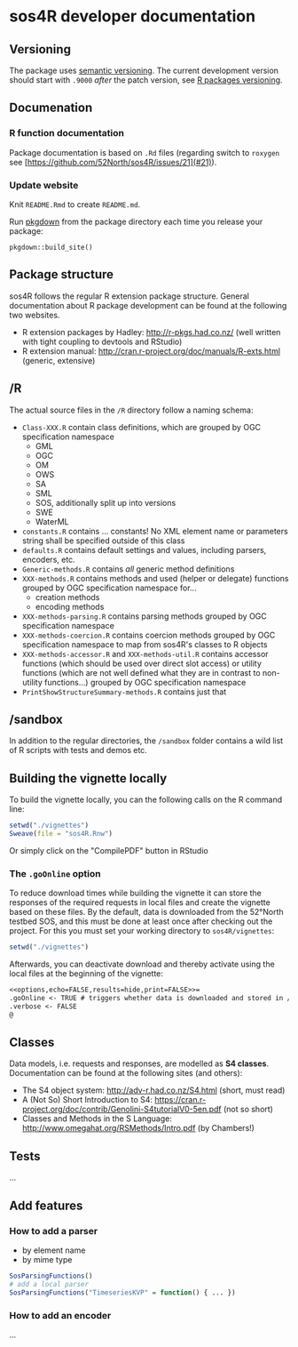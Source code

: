 # sos4R developer documentation

## Versioning

The package uses [semantic versioning](https://semver.org/).
The current development version should start with `.9000` _after_ the patch version, see [R packages versioning](http://r-pkgs.had.co.nz/description.html#version).

## Documenation

### R function documentation

Package documentation is based on `.Rd` files (regarding switch to `roxygen` see [https://github.com/52North/sos4R/issues/21](#21)).

### Update website

Knit `README.Rmd` to create `README.md`.

Run [pkgdown](https://pkgdown.r-lib.org/) from the package directory each time you release your package:

```{r, eval = FALSE}
pkgdown::build_site()
```

## Package structure

sos4R follows the regular R extension package structure. General documentation about R package development can be found at the following two websites.

* R extension packages by Hadley: http://r-pkgs.had.co.nz/ (well written with tight coupling to devtools and RStudio)
* R extension manual: http://cran.r-project.org/doc/manuals/R-exts.html (generic, extensive)

## /R

The actual source files in the ``/R`` directory follow a naming schema:

* ``Class-XXX.R`` contain class definitions, which are grouped by OGC specification namespace
  * GML
  * OGC
  * OM
  * OWS
  * SA
  * SML
  * SOS, additionally split up into versions
  * SWE
  * WaterML
* ``constants.R`` contains ... constants! No XML element name or parameters string shall be specified outside of this class
* ``defaults.R`` contains default settings and values, including parsers, encoders, etc.
* ``Generic-methods.R`` contains _all_ generic method definitions
* ``XXX-methods.R`` contains methods and used (helper or delegate) functions grouped by OGC specification namespace for...
  * creation methods
  * encoding methods
* ``XXX-methods-parsing.R`` contains parsing methods grouped by OGC specification namespace 
* ``XXX-methods-coercion.R`` contains coercion methods grouped by OGC specification namespace to map from sos4R's classes to R objects
* ``XXX-methods-accessor.R`` and ``XXX-methods-util.R`` contains accessor functions (which should be used over direct slot access) or utility functions (which are not well defined what they are in contrast to non-utility functions...) grouped by OGC specification namespace
* ``PrintShowStructureSummary-methods.R`` contains just that


## /sandbox

In addition to the regular directories, the ``/sandbox`` folder contains a wild list of R scripts with tests and demos etc.

## Building the vignette locally

To build the vignette locally, you can the following calls on the R command line:

```r
setwd("./vignettes")
Sweave(file = "sos4R.Rnw")
```

Or simply click on the "CompilePDF" button in RStudio

### The ``.goOnline`` option

To reduce download times while building the vignette it can store the responses of the required requests in local files and create the vignette based on these files. By the default, data is downloaded from the 52°North testbed SOS, and this must be done at least once after checking out the project. For this you must set your working directory to ``sos4R/vignettes``:

```r
setwd("./vignettes")
```

Afterwards, you can deactivate download and thereby activate using the local files at the beginning of the vignette:

```tex
<<options,echo=FALSE,results=hide,print=FALSE>>= 
.goOnline <- TRUE # triggers whether data is downloaded and stored in /vignettes folder
.verbose <- FALSE
@

```

## Classes

Data models, i.e. requests and responses, are modelled as **S4 classes**. Documentation can be found at the following sites (and others):

* The S4 object system: http://adv-r.had.co.nz/S4.html (short, must read)
* A (Not So) Short Introduction to S4: https://cran.r-project.org/doc/contrib/Genolini-S4tutorialV0-5en.pdf (not so short)
* Classes and Methods in the S Language: http://www.omegahat.org/RSMethods/Intro.pdf (by Chambers!)

## Tests

...

## Add features

### How to add a parser

* by element name
* by mime type

```r
SosParsingFunctions()
# add a local parser
SosParsingFunctions("TimeseriesKVP" = function() { ... })
```

### How to add an encoder

...